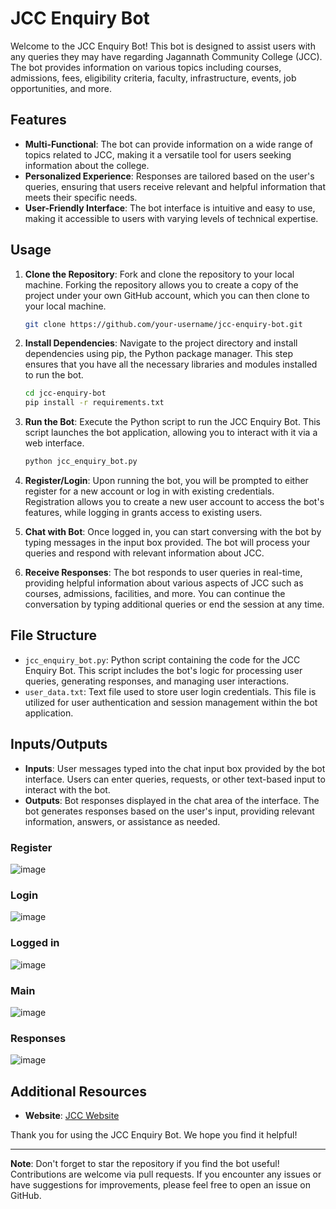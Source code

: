 # JCC Enquiry Bot

Welcome to the JCC Enquiry Bot! This bot is designed to assist users with any queries they may have regarding Jagannath Community College (JCC). The bot provides information on various topics including courses, admissions, fees, eligibility criteria, faculty, infrastructure, events, job opportunities, and more.

## Features

- **Multi-Functional**: The bot can provide information on a wide range of topics related to JCC, making it a versatile tool for users seeking information about the college.
- **Personalized Experience**: Responses are tailored based on the user's queries, ensuring that users receive relevant and helpful information that meets their specific needs.
- **User-Friendly Interface**: The bot interface is intuitive and easy to use, making it accessible to users with varying levels of technical expertise.

## Usage

1. **Clone the Repository**: Fork and clone the repository to your local machine. Forking the repository allows you to create a copy of the project under your own GitHub account, which you can then clone to your local machine.

    ```bash
    git clone https://github.com/your-username/jcc-enquiry-bot.git
    ```

2. **Install Dependencies**: Navigate to the project directory and install dependencies using pip, the Python package manager. This step ensures that you have all the necessary libraries and modules installed to run the bot.

    ```bash
    cd jcc-enquiry-bot
    pip install -r requirements.txt
    ```

3. **Run the Bot**: Execute the Python script to run the JCC Enquiry Bot. This script launches the bot application, allowing you to interact with it via a web interface.

    ```bash
    python jcc_enquiry_bot.py
    ```

4. **Register/Login**: Upon running the bot, you will be prompted to either register for a new account or log in with existing credentials. Registration allows you to create a new user account to access the bot's features, while logging in grants access to existing users.

5. **Chat with Bot**: Once logged in, you can start conversing with the bot by typing messages in the input box provided. The bot will process your queries and respond with relevant information about JCC.

6. **Receive Responses**: The bot responds to user queries in real-time, providing helpful information about various aspects of JCC such as courses, admissions, facilities, and more. You can continue the conversation by typing additional queries or end the session at any time.

## File Structure

- `jcc_enquiry_bot.py`: Python script containing the code for the JCC Enquiry Bot. This script includes the bot's logic for processing user queries, generating responses, and managing user interactions.
- `user_data.txt`: Text file used to store user login credentials. This file is utilized for user authentication and session management within the bot application.

## Inputs/Outputs

- **Inputs**: User messages typed into the chat input box provided by the bot interface. Users can enter queries, requests, or other text-based input to interact with the bot.
- **Outputs**: Bot responses displayed in the chat area of the interface. The bot generates responses based on the user's input, providing relevant information, answers, or assistance as needed.

### Register

![image](https://github.com/Tanvidubey/jcc-enquiry-bot/assets/92937290/016592d6-babe-4631-aafb-5a4e12964369)


### Login

![image](https://github.com/Tanvidubey/jcc-enquiry-bot/assets/92937290/abc46936-b6f0-4002-905e-1f134be2c660)

### Logged in

![image](https://github.com/Tanvidubey/jcc-enquiry-bot/assets/92937290/3ed2ddff-c0ba-457b-aa55-92fb865c6804)

### Main

![image](https://github.com/Tanvidubey/jcc-enquiry-bot/assets/92937290/cca16580-9289-4b7f-be20-5a03dc1c528c)

### Responses

![image](https://github.com/Tanvidubey/jcc-enquiry-bot/assets/92937290/6a8e7dd4-94e4-4bac-b5e6-6eb866241dbc)


## Additional Resources

- **Website**: [JCC Website](https://www.jims.in/)

Thank you for using the JCC Enquiry Bot. We hope you find it helpful!

---

**Note**: Don't forget to star the repository if you find the bot useful! Contributions are welcome via pull requests. If you encounter any issues or have suggestions for improvements, please feel free to open an issue on GitHub.
